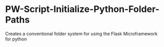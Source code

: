 # PW-Script-Initialize-Python-Folder-Paths
Creates a conventional folder system for using the Flask Microframework for python
